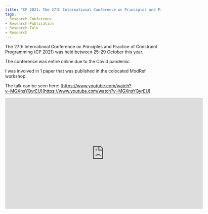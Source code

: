 ```yaml
---
title: "CP 2021: The 27th International Conference on Principles and Practice of Constraint Programming"
tags:
- Research-Conference
- Research-Publication
- Research-Talk
- Research
---
```



The 27th International Conference on Principles and Practice of Constraint Programming ([CP 2021](https://cp2021.a4cp.org)) was held between 25-29 October this year.

The conference was entire online due to the Covid pandemic.

I was involved in 1 paper that was published in the colocated ModRef workshop.

The talk can be seen here: [https://www.youtube.com/watch?v=MGXnsYQyrEU](https://www.youtube.com/watch?v=MGXnsYQyrEU)

<iframe width="640" height="360" style="display: block; margin: auto;" src="https://www.youtube.com/embed/MGXnsYQyrEU" title="YouTube video player" frameborder="0" allow="accelerometer; autoplay; clipboard-write; encrypted-media; gyroscope; picture-in-picture" allowfullscreen></iframe>
